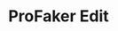 ---
title: ProFaker Edit
emoji: 🔥
colorFrom: red
colorTo: purple
sdk: gradio
sdk_version: 4.42.0
app_file: app.py
pinned: true
license: apache-2.0
---